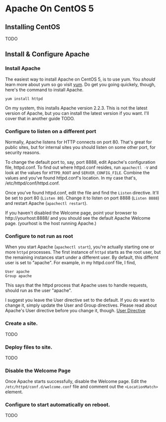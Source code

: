 # Apache On CentOS 5
## Installing CentOS
TODO
## Install & Configure Apache

### Install Apache
The easiest way to install Apache on CentOS 5, is to use yum. You *should* learn more about yum so go visit [yum](http://yum.baseurl.org/). Do get you going quickely, though, here's the command to install Apache.

	yum install httpd

On my system, this installs Apache version 2.2.3. This is not the latest version of Apache, but you can install the latest version if you want. I'll cover that in another guide TODO.

### Configure to listen on a different port
Normally, Apache listens for HTTP connects on port 80. That's great for public sites, but for internal sites you should listen on some other port, for security reasons.

To change the default port to, say, port 8888, edit Apache's configuration file, httpd.conf. To find out where httpd.conf resides, run `apachectl -V` and look at the values for `HTTPD_ROOT` and `SERVER_CONFIG_FILE`. Combine the values and you've found httpd.conf's location. In my case that's, /etc/httpd/conf/httpd.conf.

Once you've found httpd.conf, edit the file and find the `Listen` directive. It'll be set to port 80 (`Listen 80`). Change it to listen on port 8888 (`Listen 8888`) and restart Apache (`apachectl restart`).

If you haven't disabled the Welcome page, point your browser to http://yourhost:8888/ and you should see the default Apache Welcome page. (yourhost is the host running Apache.)

### Configure to not run as root
When you start Apache (`apachectl start`), you're actually starting one or more `httpd` processes. The first instance of `httpd` starts as the root user, but the remaining instances start under a different user. By default, this differnt user is set to "apache". For example, in my httpd.conf file, I find,

	User apache
	Group apache

This says that the httpd process that Apache uses to handle requests, should run as the user "apache".

I suggest you leave the User directive set to the default. If you do want to change it, simply update the User and Group directives. Please read about Apache's User directive before you change it, though. [User Directive](http://httpd.apache.org/docs/2.2/mod/mpm_common.html#user)

### Create a site.
TODO

### Deploy files to site.
TODO

### Disable the Welcome Page
Once Apache starts successfully, disable the Welcome page. Edit the `/etc/httpd/conf.d/welcome.conf` file and comment out the `<LocationMatch>` element.


### Configure to start automatically on reboot.
TODO
